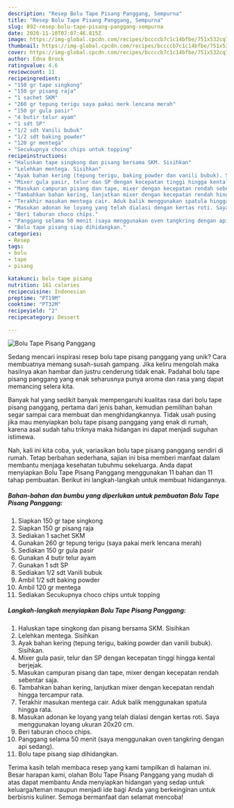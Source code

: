 ```yaml
---
description: "Resep Bolu Tape Pisang Panggang, Sempurna"
title: "Resep Bolu Tape Pisang Panggang, Sempurna"
slug: 892-resep-bolu-tape-pisang-panggang-sempurna
date: 2020-11-10T07:07:46.815Z
image: https://img-global.cpcdn.com/recipes/bccccb7c1c14bfbe/751x532cq70/bolu-tape-pisang-panggang-foto-resep-utama.jpg
thumbnail: https://img-global.cpcdn.com/recipes/bccccb7c1c14bfbe/751x532cq70/bolu-tape-pisang-panggang-foto-resep-utama.jpg
cover: https://img-global.cpcdn.com/recipes/bccccb7c1c14bfbe/751x532cq70/bolu-tape-pisang-panggang-foto-resep-utama.jpg
author: Edna Brock
ratingvalue: 4.6
reviewcount: 11
recipeingredient:
- "150 gr tape singkong"
- "150 gr pisang raja"
- "1 sachet SKM"
- "260 gr tepung terigu saya pakai merk lencana merah"
- "150 gr gula pasir"
- "4 butir telur ayam"
- "1 sdt SP"
- "1/2 sdt Vanili bubuk"
- "1/2 sdt baking powder"
- "120 gr mentega"
- "Secukupnya choco chips untuk topping"
recipeinstructions:
- "Haluskan tape singkong dan pisang bersama SKM. Sisihkan"
- "Lelehkan mentega. Sisihkan"
- "Ayak bahan kering (tepung terigu, baking powder dan vanili bubuk). Sisihkan."
- "Mixer gula pasir, telur dan SP dengan kecepatan tinggi hingga kental berjejak."
- "Masukan campuran pisang dan tape, mixer dengan kecepatan rendah sebentar saja."
- "Tambahkan bahan kering, lanjutkan mixer dengan kecepatan rendah hingga tercampur rata."
- "Terakhir masukan mentega cair. Aduk balik menggunakan spatula hingga rata."
- "Masukan adonan ke loyang yang telah dialasi dengan kertas roti. Saya menggunakan loyang ukuran 20x20 cm."
- "Beri taburan choco chips."
- "Panggang selama 50 menit (saya menggunakan oven tangkring dengan api sedang)."
- "Bolu tape pisang siap dihidangkan."
categories:
- Resep
tags:
- bolu
- tape
- pisang

katakunci: bolu tape pisang 
nutrition: 161 calories
recipecuisine: Indonesian
preptime: "PT19M"
cooktime: "PT32M"
recipeyield: "2"
recipecategory: Dessert

---
```



![Bolu Tape Pisang Panggang](https://img-global.cpcdn.com/recipes/bccccb7c1c14bfbe/751x532cq70/bolu-tape-pisang-panggang-foto-resep-utama.jpg)

Sedang mencari inspirasi resep bolu tape pisang panggang yang unik? Cara membuatnya memang susah-susah gampang. Jika keliru mengolah maka hasilnya akan hambar dan justru cenderung tidak enak. Padahal bolu tape pisang panggang yang enak seharusnya punya aroma dan rasa yang dapat memancing selera kita.



Banyak hal yang sedikit banyak mempengaruhi kualitas rasa dari bolu tape pisang panggang, pertama dari jenis bahan, kemudian pemilihan bahan segar sampai cara membuat dan menghidangkannya. Tidak usah pusing jika mau menyiapkan bolu tape pisang panggang yang enak di rumah, karena asal sudah tahu triknya maka hidangan ini dapat menjadi suguhan istimewa.


Nah, kali ini kita coba, yuk, variasikan bolu tape pisang panggang sendiri di rumah. Tetap berbahan sederhana, sajian ini bisa memberi manfaat dalam membantu menjaga kesehatan tubuhmu sekeluarga. Anda dapat menyiapkan Bolu Tape Pisang Panggang menggunakan 11 bahan dan 11 tahap pembuatan. Berikut ini langkah-langkah untuk membuat hidangannya.

<!--inarticleads1-->

##### Bahan-bahan dan bumbu yang diperlukan untuk pembuatan Bolu Tape Pisang Panggang:

1. Siapkan 150 gr tape singkong
1. Siapkan 150 gr pisang raja
1. Sediakan 1 sachet SKM
1. Gunakan 260 gr tepung terigu (saya pakai merk lencana merah)
1. Sediakan 150 gr gula pasir
1. Gunakan 4 butir telur ayam
1. Gunakan 1 sdt SP
1. Sediakan 1/2 sdt Vanili bubuk
1. Ambil 1/2 sdt baking powder
1. Ambil 120 gr mentega
1. Sediakan Secukupnya choco chips untuk topping




<!--inarticleads2-->

##### Langkah-langkah menyiapkan Bolu Tape Pisang Panggang:

1. Haluskan tape singkong dan pisang bersama SKM. Sisihkan
1. Lelehkan mentega. Sisihkan
1. Ayak bahan kering (tepung terigu, baking powder dan vanili bubuk). Sisihkan.
1. Mixer gula pasir, telur dan SP dengan kecepatan tinggi hingga kental berjejak.
1. Masukan campuran pisang dan tape, mixer dengan kecepatan rendah sebentar saja.
1. Tambahkan bahan kering, lanjutkan mixer dengan kecepatan rendah hingga tercampur rata.
1. Terakhir masukan mentega cair. Aduk balik menggunakan spatula hingga rata.
1. Masukan adonan ke loyang yang telah dialasi dengan kertas roti. Saya menggunakan loyang ukuran 20x20 cm.
1. Beri taburan choco chips.
1. Panggang selama 50 menit (saya menggunakan oven tangkring dengan api sedang).
1. Bolu tape pisang siap dihidangkan.




Terima kasih telah membaca resep yang kami tampilkan di halaman ini. Besar harapan kami, olahan Bolu Tape Pisang Panggang yang mudah di atas dapat membantu Anda menyiapkan hidangan yang sedap untuk keluarga/teman maupun menjadi ide bagi Anda yang berkeinginan untuk berbisnis kuliner. Semoga bermanfaat dan selamat mencoba!
